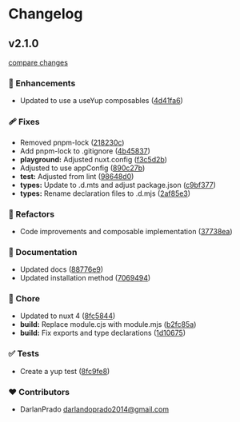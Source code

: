 # Changelog


## v2.1.0

[compare changes](https://github.com/DarlanPrado/nuxt-yup/compare/v1.0.4...v2.1.0)

### 🚀 Enhancements

- Updated to use a useYup composables ([4d41fa6](https://github.com/DarlanPrado/nuxt-yup/commit/4d41fa6))

### 🩹 Fixes

- Removed pnpm-lock ([218230c](https://github.com/DarlanPrado/nuxt-yup/commit/218230c))
- Add pnpm-lock to .gitignore ([4b45837](https://github.com/DarlanPrado/nuxt-yup/commit/4b45837))
- **playground:** Adjusted nuxt.config ([f3c5d2b](https://github.com/DarlanPrado/nuxt-yup/commit/f3c5d2b))
- Adjusted to use appConfig ([890c27b](https://github.com/DarlanPrado/nuxt-yup/commit/890c27b))
- **test:** Adjusted from lint ([98648d0](https://github.com/DarlanPrado/nuxt-yup/commit/98648d0))
- **types:** Update to .d.mts and adjust package.json ([c9bf377](https://github.com/DarlanPrado/nuxt-yup/commit/c9bf377))
- **types:** Rename declaration files to .d.mjs ([2af85e3](https://github.com/DarlanPrado/nuxt-yup/commit/2af85e3))

### 💅 Refactors

- Code improvements and composable implementation ([37738ea](https://github.com/DarlanPrado/nuxt-yup/commit/37738ea))

### 📖 Documentation

- Updated docs ([88776e9](https://github.com/DarlanPrado/nuxt-yup/commit/88776e9))
- Updated installation method ([7069494](https://github.com/DarlanPrado/nuxt-yup/commit/7069494))

### 🏡 Chore

- Updated to nuxt 4 ([8fc5844](https://github.com/DarlanPrado/nuxt-yup/commit/8fc5844))
- **build:** Replace module.cjs with module.mjs ([b2fc85a](https://github.com/DarlanPrado/nuxt-yup/commit/b2fc85a))
- **build:** Fix exports and type declarations ([1d10675](https://github.com/DarlanPrado/nuxt-yup/commit/1d10675))

### ✅ Tests

- Create a yup test ([8fc9fe8](https://github.com/DarlanPrado/nuxt-yup/commit/8fc9fe8))

### ❤️ Contributors

- DarlanPrado <darlandoprado2014@gmail.com>

